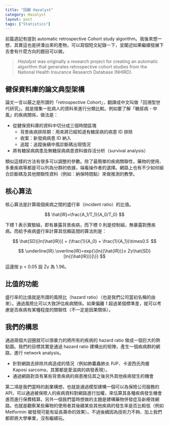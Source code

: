 ```yaml
---
title: "回顧 Hazalyst"
category: Hazalyst
layout: post
tags: ["Statistics"]
---
```


前篇週記有提到 automatic retrospective Cohort study algorithm。我後來想一想，其實這也是拼湊出來的產物，可以寫個短文紀錄一下，並闡述如果繼續發展下去會有什麼方向的題目可以做。

> _Hazalyst_ was originally a research project for creating an automatic algorithm that generates retrospective cohort studies from the National Health Insurance Research Database (NHIRD).

## 健保資料庫的論文典型架構

論文一言以蔽之是所謂的「retrospective Cohort」，翻譯成中文叫做「回溯型世代研究」。就是搜集一批病人的資料來進行分類比較。例如要了解「糖尿病 - 中風」的疾病關係，做法是：

- 從健保資料庫的資料中切分成三個時間區塊
  - 背景疾病排除期：用來將已經知道有糖尿病的病患 ID 排除
  - 收案：新發病病患 ID 納入
  - 追蹤：追蹤後續中風診斷碼出現情況
- 將有糖尿病病患及無糖尿病病患資料做存活分析（survival analysis）

類似這樣的方法有很多可以調整的參數。除了最簡單的疾病關聯性，藥物的使用、多重疾病等都是可以列為分群的依據，端看操作者的選擇。網路上也有不少如何組合診斷碼及其他關聯性資料（例如：納保時間點）來做推測的教學。

## 核心算法

核心算法是計算兩個疾病之間的盛行率（incident ratio）的比值。

$$ \hat{IR}=\frac{A_1/T_1}{A_0/T_0} $$

下標 1 表示實驗組，即有暴露背景疾病，而下標 0 則是控制組，無暴露對應疾病。而給予疾病盛行率計算其信賴區間的算法則是：

$$ \hat{SD}[ln(\hat{IR})] = (\frac{1}{A_0} + \frac{1}{A_1})\times0.5  $$

$$ \underline{IR}.\overline{IR}=exp{\{ln{(\hat{IR})}± Zγ\hat{SD}[ln{(\hat{IR})}]\}} $$

這邊按 p < 0.05 設 Zγ 為 1.96。

## 比值的功能

盛行率的比值就是所謂的風險比（hazard ratio）（也是我們公司當初名稱的由來）。通過風險比可以大致評估疾病關係。如果偏離 1 超過某個標準差，就可以考慮是否疾病有某種程度的關聯性（不一定是因果關係）。

## 我們的構思

通過兩個大迴圈就可以很暴力的將所有的疾病的 hazard ratio 做成一個巨大的熱點圖。我們的目標其實是通過 hazard ratio 建構出的矩陣，產生一個疾病群的網路，進行 network analysis。

- 針對網路去排除共病造成的情況（例如肺囊蟲肺炎 PJP、卡波西氏肉瘤 Kaposi sarcoma，其實都是愛滋病的病發表現）。
- 通過網路對具有某些背景疾病的病患推估其之後另外其他疾病發生的機會

第二項是我們當時的創業構想，也就是通過模型建構一個可以為保險公司服務的 API，可以通過被保險人的疾病資料對網路進行加權，來估算其各種疾病發生機會進而進行保費精算。另外一個我們當時想做的主題是建構藥物併發症及新療效網路。也就是觀察某些藥物的使用者其後續某些其他疾病的發生率是否比較低（例如 Metformin 被發現可能有延長壽命的效果）。不過後續因為技術力不夠、加上我們都即將大學畢業，沒有繼續玩。
